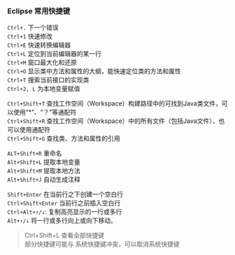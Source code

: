 

### Eclipse 常用快捷键

`Ctrl+.`                        下一个错误        
`Ctrl+1`                        快速修改         
`Ctrl+E`                        快速转换编辑器       
`Ctrl+L`                        定位到当前编辑器的某一行        
`Ctrl+M`                        窗口最大化和还原      
`Ctrl+O`                        显示类中方法和属性的大纲，能快速定位类的方法和属性        
`Ctrl+T`                        搜索当前接口的实现类             
`Ctrl+2, L`                     为本地变量赋值          

`Ctrl+Shift+T`                  查找工作空间（Workspace）构建路径中的可找到Java类文件，可以使用“\*”、“？”等通配符     
`Ctrl+Shift+R`                  查找工作空间（Workspace）中的所有文件（包括Java文件），也可以使用通配符      
`Ctrl+Shift+G`                  查找类、方法和属性的引用         

`ALT+Shift+R`                   重命名      
`Alt+Shift+L`                   提取本地变量      
`Alt+Shift+M`                   提取本地方法     
`Alt+Shift+J`                   自动生成注释      

`Shift+Enter`                   在当前行之下创建一个空白行      
`Ctrl+Shift+Enter`              当前行之前插入空白行     
`Ctrl+Alt+↑/↓`:                 复制高亮显示的一行或多行     
`Alt+↑/↓`                       将一行或多行向上或向下移动。  

> Ctrl+Shift+L 查看全部快捷键        
> 部分快捷键可能与 系统快捷键冲突，可以取消系统快捷键       
